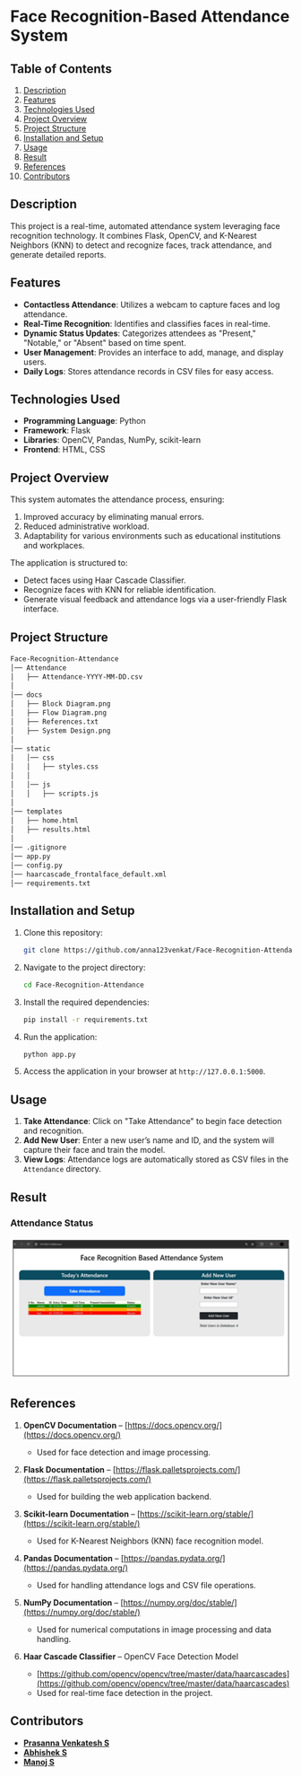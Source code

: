 # Face Recognition-Based Attendance System

## Table of Contents  
1. [Description](#description)  
2. [Features](#features)  
3. [Technologies Used](#technologies-used)  
4. [Project Overview](#project-overview)  
5. [Project Structure](#project-structure)  
6. [Installation and Setup](#installation-and-setup)  
7. [Usage](#usage)  
8. [Result](#result)  
9. [References](#references)  
10. [Contributors](#contributors)  

## Description
This project is a real-time, automated attendance system leveraging face recognition technology. It combines Flask, OpenCV, and K-Nearest Neighbors (KNN) to detect and recognize faces, track attendance, and generate detailed reports.

## Features
- **Contactless Attendance**: Utilizes a webcam to capture faces and log attendance.
- **Real-Time Recognition**: Identifies and classifies faces in real-time.
- **Dynamic Status Updates**: Categorizes attendees as "Present," "Notable," or "Absent" based on time spent.
- **User Management**: Provides an interface to add, manage, and display users.
- **Daily Logs**: Stores attendance records in CSV files for easy access.

## Technologies Used
- **Programming Language**: Python
- **Framework**: Flask
- **Libraries**: OpenCV, Pandas, NumPy, scikit-learn
- **Frontend**: HTML, CSS

## Project Overview
This system automates the attendance process, ensuring:
1. Improved accuracy by eliminating manual errors.
2. Reduced administrative workload.
3. Adaptability for various environments such as educational institutions and workplaces.

The application is structured to:
- Detect faces using Haar Cascade Classifier.
- Recognize faces with KNN for reliable identification.
- Generate visual feedback and attendance logs via a user-friendly Flask interface.

## Project Structure
```
Face-Recognition-Attendance
│── Attendance
│   ├── Attendance-YYYY-MM-DD.csv
│
│── docs
│   ├── Block Diagram.png
│   ├── Flow Diagram.png
│   ├── References.txt
│   ├── System Design.png
│
│── static
│   │── css
│   │   ├── styles.css
│   │
│   │── js
│   │   ├── scripts.js  
│
│── templates
│   ├── home.html
│   ├── results.html
│
│── .gitignore
│── app.py
│── config.py
│── haarcascade_frontalface_default.xml
│── requirements.txt
```

## Installation and Setup
1. Clone this repository:
    ```bash
    git clone https://github.com/anna123venkat/Face-Recognition-Attendance.git
    ```
2. Navigate to the project directory:
    ```bash
    cd Face-Recognition-Attendance
    ```
3. Install the required dependencies:
    ```bash
    pip install -r requirements.txt
    ```
4. Run the application:
    ```bash
    python app.py
    ```
5. Access the application in your browser at `http://127.0.0.1:5000`.

## Usage
1. **Take Attendance**: Click on "Take Attendance" to begin face detection and recognition.
2. **Add New User**: Enter a new user’s name and ID, and the system will capture their face and train the model.
3. **View Logs**: Attendance logs are automatically stored as CSV files in the `Attendance` directory.

## Result

### Attendance Status
![Attendance Status](docs/Attendance_Status.png)

## References  

1. **OpenCV Documentation** – [https://docs.opencv.org/](https://docs.opencv.org/)  
   - Used for face detection and image processing.  

2. **Flask Documentation** – [https://flask.palletsprojects.com/](https://flask.palletsprojects.com/)  
   - Used for building the web application backend.  

3. **Scikit-learn Documentation** – [https://scikit-learn.org/stable/](https://scikit-learn.org/stable/)  
   - Used for K-Nearest Neighbors (KNN) face recognition model.  

4. **Pandas Documentation** – [https://pandas.pydata.org/](https://pandas.pydata.org/)  
   - Used for handling attendance logs and CSV file operations.  

5. **NumPy Documentation** – [https://numpy.org/doc/stable/](https://numpy.org/doc/stable/)  
   - Used for numerical computations in image processing and data handling.  

6. **Haar Cascade Classifier** – OpenCV Face Detection Model  
   - [https://github.com/opencv/opencv/tree/master/data/haarcascades](https://github.com/opencv/opencv/tree/master/data/haarcascades)  
   - Used for real-time face detection in the project.  


## Contributors
- **[Prasanna Venkatesh S](https://github.com/anna123venkat)**
- **[Abhishek S](https://github.com/Abishek9342)**
- **[Manoj S](https://github.com/Jonam-2004)**
